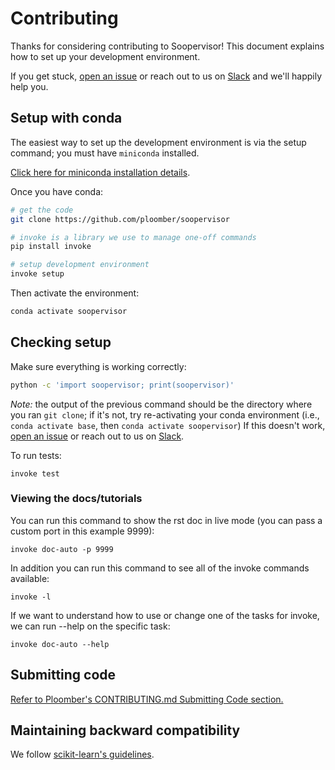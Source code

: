 # Contributing

Thanks for considering contributing to Soopervisor! This document explains how to set up your development environment.

If you get stuck, [open an issue](https://github.com/ploomber/ploomber/issues/new?title=CONTRIBUTING.md%20issue) or reach out to us on [Slack](https://ploomber.io/community/) and we'll happily help you.

## Setup with conda

The easiest way to set up the development environment is via the setup command; you must have `miniconda` installed.

[Click here for miniconda installation details](https://docs.conda.io/en/latest/miniconda.html).

Once you have conda:

```sh
# get the code
git clone https://github.com/ploomber/soopervisor

# invoke is a library we use to manage one-off commands
pip install invoke

# setup development environment
invoke setup
```

Then activate the environment:

```sh
conda activate soopervisor
```

## Checking setup

Make sure everything is working correctly:

```sh
python -c 'import soopervisor; print(soopervisor)'
```

*Note:* the output of the previous command should be the directory where you ran `git clone`; if it's not, try re-activating your conda environment (i.e., `conda activate base`, then `conda activate soopervisor`) If this doesn't work, [open an issue](https://github.com/ploomber/soopervisor/issues/new?title=CONTRIBUTING.md%20issue) or reach out to us on [Slack](https://ploomber.io/community/).

To run tests:

```
invoke test
```

### Viewing the docs/tutorials
You can run this command to show the rst doc in live mode (you can pass a custom port in this example 9999):

```
invoke doc-auto -p 9999
```

In addition you can run this command to see all of the invoke commands available:

```
invoke -l
```

If we want to understand how to use or change one of the tasks for invoke, we can run --help on the specific task:

```
invoke doc-auto --help
```

## Submitting code

[Refer to Ploomber's CONTRIBUTING.md Submitting Code section.](https://github.com/ploomber/ploomber/blob/master/CONTRIBUTING.md#submitting-code)

## Maintaining backward compatibility

We follow [scikit-learn's guidelines](https://scikit-learn.org/stable/developers/contributing.html#maintaining-backwards-compatibility).
